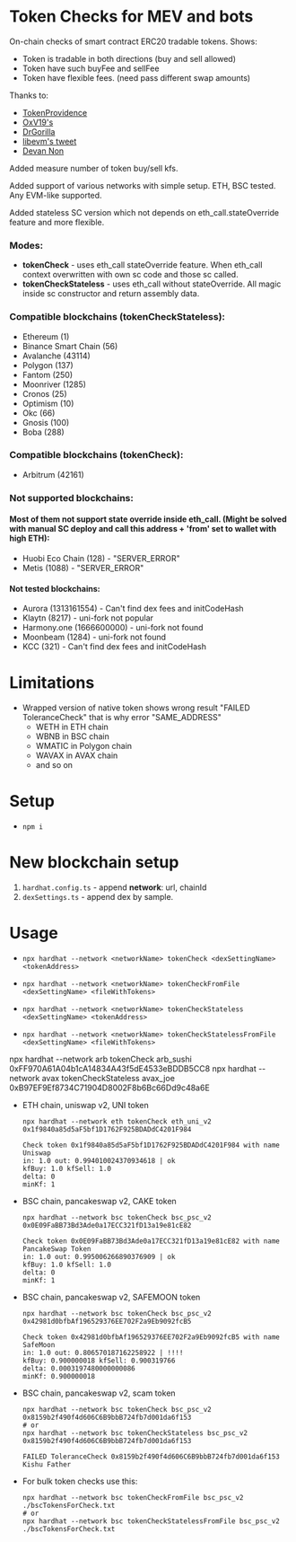 # Token Checks for MEV and bots

On-chain checks of smart contract ERC20 tradable tokens. Shows:
- Token is tradable in both directions (buy and sell allowed)
- Token have such buyFee and sellFee
- Token have flexible fees. (need pass different swap amounts)

Thanks to:
- [TokenProvidence](https://github.com/0xV19/TokenProvidence)
- [OxV19's](https://twitter.com/0xV19)
- [DrGorilla](https://twitter.com/DrGorilla_md)
- [libevm's tweet](https://twitter.com/libevm/status/1476791869585588224)
- [Devan Non](https://twitter.com/devan_non)

Added measure number of token buy/sell kfs.

Added support of various networks with simple setup. ETH, BSC tested. Any EVM-like supported.

Added stateless SC version which not depends on eth_call.stateOverride feature and more flexible.

### Modes:
- **tokenCheck** - uses eth_call stateOverride feature. When eth_call context overwritten with own sc code and those sc called.
- **tokenCheckStateless** - uses eth_call without stateOverride. All magic inside sc constructor and return assembly data.

### Compatible blockchains (tokenCheckStateless):
- Ethereum (1)
- Binance Smart Chain (56)
- Avalanche (43114)
- Polygon (137)
- Fantom (250)
- Moonriver (1285)
- Cronos (25)
- Optimism (10)
- Okc (66)
- Gnosis (100)
- Boba (288)

### Compatible blockchains (tokenCheck):
- Arbitrum (42161)

### Not supported blockchains:
#### Most of them not support state override inside eth_call. (Might be solved with manual SC deploy and call this address + 'from' set to wallet with high ETH):
- Huobi Eco Chain (128) - "SERVER_ERROR"
- Metis (1088) - "SERVER_ERROR"

#### Not tested blockchains:
- Aurora (1313161554) - Can't find dex fees and initCodeHash
- Klaytn (8217) - uni-fork not popular
- Harmony.one (1666600000) - uni-fork not found
- Moonbeam (1284) - uni-fork not found
- KCC (321) - Can't find dex fees and initCodeHash

# Limitations
- Wrapped version of native token shows wrong result "FAILED ToleranceCheck" that is why error "SAME_ADDRESS"
  - WETH in ETH chain
  - WBNB in BSC chain
  - WMATIC in Polygon chain
  - WAVAX in AVAX chain
  - and so on

# Setup
- `npm i`

# New blockchain setup
1. `hardhat.config.ts` - append **network**: url, chainId
2. `dexSettings.ts` - append dex by sample.

# Usage
- `npx hardhat --network <networkName> tokenCheck <dexSettingName> <tokenAddress>`
- `npx hardhat --network <networkName> tokenCheckFromFile <dexSettingName> <fileWithTokens>`

- `npx hardhat --network <networkName> tokenCheckStateless <dexSettingName> <tokenAddress>`
- `npx hardhat --network <networkName> tokenCheckStatelessFromFile <dexSettingName> <fileWithTokens>`

npx hardhat --network arb tokenCheck arb_sushi 0xFF970A61A04b1cA14834A43f5dE4533eBDDB5CC8
npx hardhat --network avax tokenCheckStateless avax_joe 0xB97EF9Ef8734C71904D8002F8b6Bc66Dd9c48a6E

- ETH chain, uniswap v2, UNI token
    ```shell
    npx hardhat --network eth tokenCheck eth_uni_v2 0x1f9840a85d5aF5bf1D1762F925BDADdC4201F984
    ```
  
    ```shell
    Check token 0x1f9840a85d5aF5bf1D1762F925BDADdC4201F984 with name Uniswap
    in: 1.0 out: 0.994010024370934618 | ok
    kfBuy: 1.0 kfSell: 1.0
    delta: 0
    minKf: 1
    ```

- BSC chain, pancakeswap v2, CAKE token
  ```shell
  npx hardhat --network bsc tokenCheck bsc_psc_v2 0x0E09FaBB73Bd3Ade0a17ECC321fD13a19e81cE82
  ```
  
  ```shell
  Check token 0x0E09FaBB73Bd3Ade0a17ECC321fD13a19e81cE82 with name PancakeSwap Token
  in: 1.0 out: 0.995006266890376909 | ok
  kfBuy: 1.0 kfSell: 1.0
  delta: 0
  minKf: 1
  ```

- BSC chain, pancakeswap v2, SAFEMOON token
  ```shell
  npx hardhat --network bsc tokenCheck bsc_psc_v2 0x42981d0bfbAf196529376EE702F2a9Eb9092fcB5
  ```

  ```shell
  Check token 0x42981d0bfbAf196529376EE702F2a9Eb9092fcB5 with name SafeMoon
  in: 1.0 out: 0.806570187162258922 | !!!!
  kfBuy: 0.900000018 kfSell: 0.900319766
  delta: 0.0003197480000000086
  minKf: 0.900000018
  ```
  
- BSC chain, pancakeswap v2, scam token
  ```shell
  npx hardhat --network bsc tokenCheck bsc_psc_v2 0x8159b2f490f4d606C6B9bbB724fb7d001da6f153
  # or
  npx hardhat --network bsc tokenCheckStateless bsc_psc_v2 0x8159b2f490f4d606C6B9bbB724fb7d001da6f153
  ```
  ```shell
  FAILED ToleranceCheck 0x8159b2f490f4d606C6B9bbB724fb7d001da6f153 Kishu Father
  ```
  
- For bulk token checks use this:
  ```shell
  npx hardhat --network bsc tokenCheckFromFile bsc_psc_v2 ./bscTokensForCheck.txt
  # or
  npx hardhat --network bsc tokenCheckStatelessFromFile bsc_psc_v2 ./bscTokensForCheck.txt
  ```
